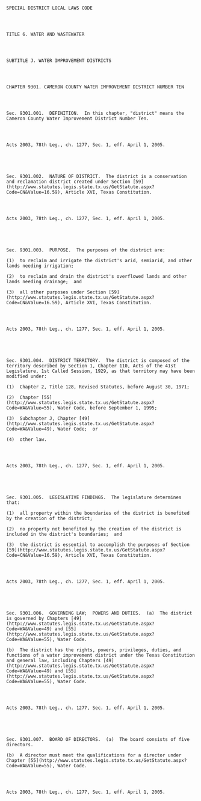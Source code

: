 ﻿
    
    
    	
    					
    
    
    SPECIAL DISTRICT LOCAL LAWS CODE
    
      
    
    
    TITLE 6. WATER AND WASTEWATER
    
      
    
    
    SUBTITLE J. WATER IMPROVEMENT DISTRICTS
    
      
    
    
    CHAPTER 9301. CAMERON COUNTY WATER IMPROVEMENT DISTRICT NUMBER TEN
    
      
    
    
    Sec. 9301.001.  DEFINITION.  In this chapter, "district" means the Cameron County Water Improvement District Number Ten.
    
    
    
    
    Acts 2003, 78th Leg., ch. 1277, Sec. 1, eff. April 1, 2005.
    
    
    
    
    
    Sec. 9301.002.  NATURE OF DISTRICT.  The district is a conservation and reclamation district created under Section [59](http://www.statutes.legis.state.tx.us/GetStatute.aspx?Code=CN&Value=16.59), Article XVI, Texas Constitution.
    
    
    
    
    Acts 2003, 78th Leg., ch. 1277, Sec. 1, eff. April 1, 2005.
    
    
    
    
    
    Sec. 9301.003.  PURPOSE.  The purposes of the district are:
    
    (1)  to reclaim and irrigate the district's arid, semiarid, and other lands needing irrigation;
    
    (2)  to reclaim and drain the district's overflowed lands and other lands needing drainage;  and
    
    (3)  all other purposes under Section [59](http://www.statutes.legis.state.tx.us/GetStatute.aspx?Code=CN&Value=16.59), Article XVI, Texas Constitution.
    
    
    
    
    Acts 2003, 78th Leg., ch. 1277, Sec. 1, eff. April 1, 2005.
    
    
    
    
    
    Sec. 9301.004.  DISTRICT TERRITORY.  The district is composed of the territory described by Section 1, Chapter 110, Acts of the 41st Legislature, 1st Called Session, 1929, as that territory may have been modified under:
    
    (1)  Chapter 2, Title 128, Revised Statutes, before August 30, 1971;
    
    (2)  Chapter [55](http://www.statutes.legis.state.tx.us/GetStatute.aspx?Code=WA&Value=55), Water Code, before September 1, 1995;
    
    (3)  Subchapter J, Chapter [49](http://www.statutes.legis.state.tx.us/GetStatute.aspx?Code=WA&Value=49), Water Code;  or
    
    (4)  other law.
    
    
    
    
    Acts 2003, 78th Leg., ch. 1277, Sec. 1, eff. April 1, 2005.
    
    
    
    
    
    Sec. 9301.005.  LEGISLATIVE FINDINGS.  The legislature determines that:
    
    (1)  all property within the boundaries of the district is benefited by the creation of the district;
    
    (2)  no property not benefited by the creation of the district is included in the district's boundaries;  and
    
    (3)  the district is essential to accomplish the purposes of Section [59](http://www.statutes.legis.state.tx.us/GetStatute.aspx?Code=CN&Value=16.59), Article XVI, Texas Constitution.
    
    
    
    
    Acts 2003, 78th Leg., ch. 1277, Sec. 1, eff. April 1, 2005.
    
    
    
    
    
    Sec. 9301.006.  GOVERNING LAW;  POWERS AND DUTIES.  (a)  The district is governed by Chapters [49](http://www.statutes.legis.state.tx.us/GetStatute.aspx?Code=WA&Value=49) and [55](http://www.statutes.legis.state.tx.us/GetStatute.aspx?Code=WA&Value=55), Water Code.
    
    (b)  The district has the rights, powers, privileges, duties, and functions of a water improvement district under the Texas Constitution and general law, including Chapters [49](http://www.statutes.legis.state.tx.us/GetStatute.aspx?Code=WA&Value=49) and [55](http://www.statutes.legis.state.tx.us/GetStatute.aspx?Code=WA&Value=55), Water Code.
    
    
    
    
    Acts 2003, 78th Leg., ch. 1277, Sec. 1, eff. April 1, 2005.
    
    
    
    
    
    Sec. 9301.007.  BOARD OF DIRECTORS.  (a)  The board consists of five directors.
    
    (b)  A director must meet the qualifications for a director under Chapter [55](http://www.statutes.legis.state.tx.us/GetStatute.aspx?Code=WA&Value=55), Water Code.
    
    
    
    
    Acts 2003, 78th Leg., ch. 1277, Sec. 1, eff. April 1, 2005.
    
    
    
    
    				
